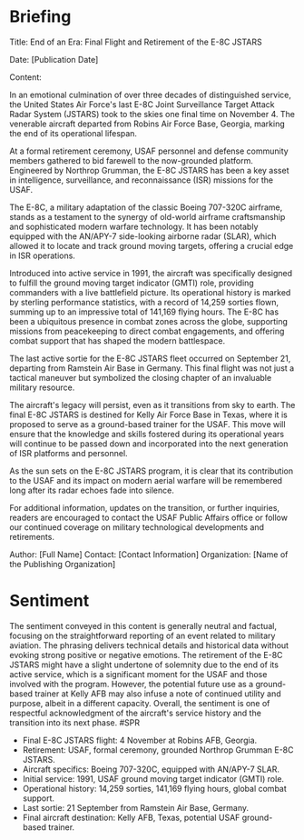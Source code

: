 # Briefing
Title: End of an Era: Final Flight and Retirement of the E-8C JSTARS

Date: [Publication Date]

Content:

In an emotional culmination of over three decades of distinguished service, the United States Air Force's last E-8C Joint Surveillance Target Attack Radar System (JSTARS) took to the skies one final time on November 4. The venerable aircraft departed from Robins Air Force Base, Georgia, marking the end of its operational lifespan.

At a formal retirement ceremony, USAF personnel and defense community members gathered to bid farewell to the now-grounded platform. Engineered by Northrop Grumman, the E-8C JSTARS has been a key asset in intelligence, surveillance, and reconnaissance (ISR) missions for the USAF.

The E-8C, a military adaptation of the classic Boeing 707-320C airframe, stands as a testament to the synergy of old-world airframe craftsmanship and sophisticated modern warfare technology. It has been notably equipped with the AN/APY-7 side-looking airborne radar (SLAR), which allowed it to locate and track ground moving targets, offering a crucial edge in ISR operations.

Introduced into active service in 1991, the aircraft was specifically designed to fulfill the ground moving target indicator (GMTI) role, providing commanders with a live battlefield picture. Its operational history is marked by sterling performance statistics, with a record of 14,259 sorties flown, summing up to an impressive total of 141,169 flying hours. The E-8C has been a ubiquitous presence in combat zones across the globe, supporting missions from peacekeeping to direct combat engagements, and offering combat support that has shaped the modern battlespace.

The last active sortie for the E-8C JSTARS fleet occurred on September 21, departing from Ramstein Air Base in Germany. This final flight was not just a tactical maneuver but symbolized the closing chapter of an invaluable military resource.

The aircraft's legacy will persist, even as it transitions from sky to earth. The final E-8C JSTARS is destined for Kelly Air Force Base in Texas, where it is proposed to serve as a ground-based trainer for the USAF. This move will ensure that the knowledge and skills fostered during its operational years will continue to be passed down and incorporated into the next generation of ISR platforms and personnel.

As the sun sets on the E-8C JSTARS program, it is clear that its contribution to the USAF and its impact on modern aerial warfare will be remembered long after its radar echoes fade into silence.

For additional information, updates on the transition, or further inquiries, readers are encouraged to contact the USAF Public Affairs office or follow our continued coverage on military technological developments and retirements.

Author: [Full Name]
Contact: [Contact Information]
Organization: [Name of the Publishing Organization]
# Sentiment
The sentiment conveyed in this content is generally neutral and factual, focusing on the straightforward reporting of an event related to military aviation. The phrasing delivers technical details and historical data without evoking strong positive or negative emotions. The retirement of the E-8C JSTARS might have a slight undertone of solemnity due to the end of its active service, which is a significant moment for the USAF and those involved with the program. However, the potential future use as a ground-based trainer at Kelly AFB may also infuse a note of continued utility and purpose, albeit in a different capacity. Overall, the sentiment is one of respectful acknowledgment of the aircraft's service history and the transition into its next phase.
#SPR
- Final E-8C JSTARS flight: 4 November at Robins AFB, Georgia.
- Retirement: USAF, formal ceremony, grounded Northrop Grumman E-8C JSTARS.
- Aircraft specifics: Boeing 707-320C, equipped with AN/APY-7 SLAR.
- Initial service: 1991, USAF ground moving target indicator (GMTI) role.
- Operational history: 14,259 sorties, 141,169 flying hours, global combat support.
- Last sortie: 21 September from Ramstein Air Base, Germany.
- Final aircraft destination: Kelly AFB, Texas, potential USAF ground-based trainer.